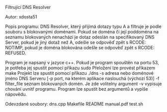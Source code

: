 Filtrující DNS Resolver

Autor: xdosta51

Popis programu:
DNS Resolver, který přijímá dotazy typu A a filtruje je podle souboru s blokovanými doménami. Pokud se doména či její poddoména na seznamu blokovaných nenachází
je dotaz odeslán na specifikovaný DNS Server, pokud je jiný dotaž než A, odešle se odpověď zpět s RCODE: NOTIMP, pokud je doména blokována odešle se odpověď zpět
s RCODE: REFUSED.

Program je napsaný v jazyce c++.
Pokud je program spouštěn na portu 53, je potřeba jej spustit pomocí příkazu sudo
Přeložení lze provést příkazem make
Projekt lze spustit pomocí příkazu ./dns -s adresa nebo doménové jméno DNS Serveru [-p port, na kterém aplikace naslouchá (výchozí 53)] -f filter_file seznam blokovaných domén.
Je zde volitelny argument -v vypisuje chování uvnitř programu.
Program lze spustit bez argumentů a vypíše nápovědu.

Odevzdané soubory:
dns.cpp
Makefile
README
manual.pdf
test.sh